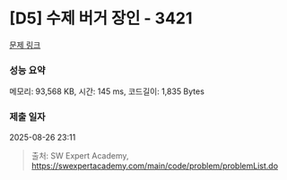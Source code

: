 # [D5] 수제 버거 장인 - 3421 

[문제 링크](https://swexpertacademy.com/main/code/problem/problemDetail.do?contestProbId=AWErcQmKy6kDFAXi) 

### 성능 요약

메모리: 93,568 KB, 시간: 145 ms, 코드길이: 1,835 Bytes

### 제출 일자

2025-08-26 23:11



> 출처: SW Expert Academy, https://swexpertacademy.com/main/code/problem/problemList.do